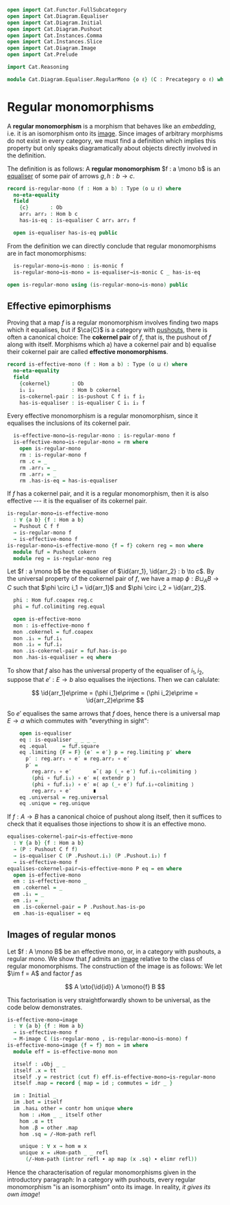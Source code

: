 ```agda
open import Cat.Functor.FullSubcategory
open import Cat.Diagram.Equaliser
open import Cat.Diagram.Initial
open import Cat.Diagram.Pushout
open import Cat.Instances.Comma
open import Cat.Instances.Slice
open import Cat.Diagram.Image
open import Cat.Prelude

import Cat.Reasoning

module Cat.Diagram.Equaliser.RegularMono {o ℓ} (C : Precategory o ℓ) where
```

<!--
```agda
open Cat.Reasoning C
open Initial
open ↓Obj
open ↓Hom
open /-Obj
open /-Hom
private variable a b : Ob
```
-->

# Regular monomorphisms

A **regular monomorphism** is a morphism that behaves like an
_embedding_, i.e. it is an isomorphism onto its [image]. Since images of
arbitrary morphisms do not exist in every category, we must find a
definition which implies this property but only speaks diagramatically
about objects directly involved in the definition.

[image]: Cat.Diagram.Image.html

The definition is as follows: A **regular monomorphism** $f : a \mono b$
is an [equaliser] of some pair of arrows $g, h : b \to c$.

[equaliser]: Cat.Diagram.Equaliser.html

```agda
record is-regular-mono (f : Hom a b) : Type (o ⊔ ℓ) where
  no-eta-equality
  field
    {c}       : Ob
    arr₁ arr₂ : Hom b c
    has-is-eq : is-equaliser C arr₁ arr₂ f

  open is-equaliser has-is-eq public
```

From the definition we can directly conclude that regular monomorphisms
are in fact monomorphisms:

```agda
  is-regular-mono→is-mono : is-monic f
  is-regular-mono→is-mono = is-equaliser→is-monic C _ has-is-eq

open is-regular-mono using (is-regular-mono→is-mono) public
```

## Effective epimorphisms

Proving that a map $f$ is a regular monomorphism involves finding two
maps which it equalises, but if $\ca{C}$ is a category with [pushouts],
there is often a canonical choice: The **cokernel pair** of $f$, that
is, the pushout of $f$ along with itself. Morphisms which a) have a
cokernel pair and b) equalise their cokernel pair are called **effective
monomorphisms**.

[pushouts]: Cat.Diagram.Pushout.html

```agda
record is-effective-mono (f : Hom a b) : Type (o ⊔ ℓ) where
  no-eta-equality
  field
    {cokernel}       : Ob
    i₁ i₂            : Hom b cokernel
    is-cokernel-pair : is-pushout C f i₁ f i₂
    has-is-equaliser : is-equaliser C i₁ i₂ f
```

Every effective monomorphism is a regular monomorphism, since it
equalises the inclusions of its cokernel pair.

```agda
  is-effective-mono→is-regular-mono : is-regular-mono f
  is-effective-mono→is-regular-mono = rm where
    open is-regular-mono
    rm : is-regular-mono f
    rm .c = _
    rm .arr₁ = _
    rm .arr₂ = _
    rm .has-is-eq = has-is-equaliser
```

If $f$ has a cokernel pair, and it is a regular monomorphism, then it is
also effective --- it is the equaliser of its cokernel pair.

```agda
is-regular-mono→is-effective-mono
  : ∀ {a b} {f : Hom a b}
  → Pushout C f f
  → is-regular-mono f
  → is-effective-mono f
is-regular-mono→is-effective-mono {f = f} cokern reg = mon where
  module f⊔f = Pushout cokern
  module reg = is-regular-mono reg
```

Let $f : a \mono b$ be the equaliser of $\id{arr_1}, \id{arr_2} : b \to
c$. By the universal property of the cokernel pair of $f$, we have a map
$\phi : B \sqcup_A B \to C$ such that $\phi \circ i_1 = \id{arr_1}$ and
$\phi \circ i_2 = \id{arr_2}$.

```agda
  phi : Hom f⊔f.coapex reg.c
  phi = f⊔f.colimiting reg.equal

  open is-effective-mono
  mon : is-effective-mono f
  mon .cokernel = f⊔f.coapex
  mon .i₁ = f⊔f.i₁
  mon .i₂ = f⊔f.i₂
  mon .is-cokernel-pair = f⊔f.has-is-po
  mon .has-is-equaliser = eq where
```

To show that $f$ also has the universal property of the equaliser of
$i_1, i_2$, suppose that $e\prime : E \to b$ also equalises the
injections. Then we can calulate:

$$
\id{arr_1}e\prime = (\phi i_1)e\prime = (\phi i_2)e\prime = \id{arr_2}e\prime
$$

So $e\prime$ equalises the same arrows that $f$ does, hence there is a
universal map $E \to a$ which commutes with "everything in sight":

```agda
    open is-equaliser
    eq : is-equaliser _ _ _ _
    eq .equal     = f⊔f.square
    eq .limiting {F = F} {e′ = e′} p = reg.limiting p′ where
      p′ : reg.arr₁ ∘ e′ ≡ reg.arr₂ ∘ e′
      p′ =
        reg.arr₁ ∘ e′       ≡˘⟨ ap (_∘ e′) f⊔f.i₁∘colimiting ⟩
        (phi ∘ f⊔f.i₁) ∘ e′ ≡⟨ extendr p ⟩
        (phi ∘ f⊔f.i₂) ∘ e′ ≡⟨ ap (_∘ e′) f⊔f.i₂∘colimiting ⟩
        reg.arr₂ ∘ e′       ∎
    eq .universal = reg.universal
    eq .unique = reg.unique
```

If $f : A \to B$ has a canonical choice of pushout along itself, then it
suffices to check that it equalises those injections to show it is an
effective mono.

```agda
equalises-cokernel-pair→is-effective-mono
  : ∀ {a b} {f : Hom a b}
  → (P : Pushout C f f)
  → is-equaliser C (P .Pushout.i₁) (P .Pushout.i₂) f
  → is-effective-mono f
equalises-cokernel-pair→is-effective-mono P eq = em where
  open is-effective-mono
  em : is-effective-mono _
  em .cokernel = _
  em .i₁ = _
  em .i₂ = _
  em .is-cokernel-pair = P .Pushout.has-is-po
  em .has-is-equaliser = eq
```

## Images of regular monos

Let $f : A \mono B$ be an effective mono, or, in a category with
pushouts, a regular mono. We show that $f$ admits an [image] relative to
the class of regular monomorphisms. The construction of the image is as
follows: We let $\im f = A$ and factor $f$ as

$$ A \xto{\id{id}} A \xmono{f} B $$

This factorisation is very straightforwardly shown to be universal, as
the code below demonstrates.

[image]: Cat.Diagram.Image.html

```agda
is-effective-mono→image
  : ∀ {a b} {f : Hom a b}
  → is-effective-mono f
  → M-image C (is-regular-mono , is-regular-mono→is-mono) f
is-effective-mono→image {f = f} mon = im where
  module eff = is-effective-mono mon

  itself : ↓Obj _ _
  itself .x = tt
  itself .y = restrict (cut f) eff.is-effective-mono→is-regular-mono
  itself .map = record { map = id ; commutes = idr _ }

  im : Initial _
  im .bot = itself
  im .has⊥ other = contr hom unique where
    hom : ↓Hom _ _ itself other
    hom .α = tt
    hom .β = other .map
    hom .sq = /-Hom-path refl

    unique : ∀ x → hom ≡ x
    unique x = ↓Hom-path _ _ refl
      (/-Hom-path (intror refl ∙ ap map (x .sq) ∙ elimr refl))
```

Hence the characterisation of regular monomorphisms given in the
introductory paragraph: In a category with pushouts, every regular
monomorphism "is an isomorphism" onto its image. In reality, _it gives
its own image_!
